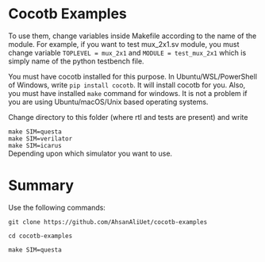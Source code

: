 # Cocotb Examples
To use them, change variables inside Makefile according to the name of the module. For example, if you want to test mux_2x1.sv module, you must change variable ```TOPLEVEL = mux_2x1``` and ```MODULE = test_mux_2x1``` which is simply name of the python testbench file.  

You must have cocotb installed for this purpose. In Ubuntu/WSL/PowerShell of Windows, write ```pip install cocotb```. It will install cocotb for you. Also, you must have installed ```make``` command for windows. It is not a problem if you are using Ubuntu/macOS/Unix based operating systems.   

Change directory to this folder (where rtl and tests are present) and write   

```make SIM=questa```    
```make SIM=verilator```  
```make SIM=icarus```  
Depending upon which simulator you want to use.   

# Summary
Use the following commands:   

```git clone https://github.com/AhsanAliUet/cocotb-examples```   

```cd cocotb-examples```   

```make SIM=questa```
